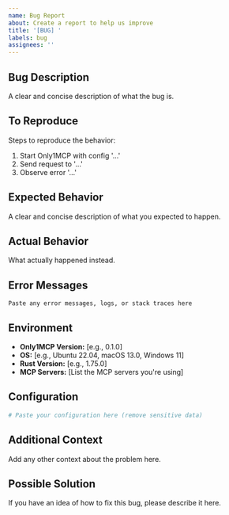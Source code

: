 ```yaml
---
name: Bug Report
about: Create a report to help us improve
title: '[BUG] '
labels: bug
assignees: ''
---
```


## Bug Description
A clear and concise description of what the bug is.

## To Reproduce
Steps to reproduce the behavior:
1. Start Only1MCP with config '...'
2. Send request to '...'
3. Observe error '...'

## Expected Behavior
A clear and concise description of what you expected to happen.

## Actual Behavior
What actually happened instead.

## Error Messages
```
Paste any error messages, logs, or stack traces here
```

## Environment
- **Only1MCP Version:** [e.g., 0.1.0]
- **OS:** [e.g., Ubuntu 22.04, macOS 13.0, Windows 11]
- **Rust Version:** [e.g., 1.75.0]
- **MCP Servers:** [List the MCP servers you're using]

## Configuration
```yaml
# Paste your configuration here (remove sensitive data)
```

## Additional Context
Add any other context about the problem here.

## Possible Solution
If you have an idea of how to fix this bug, please describe it here.